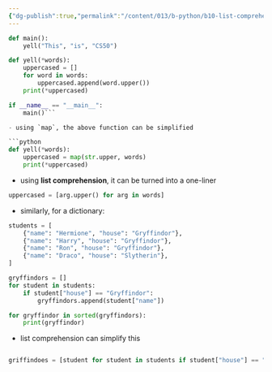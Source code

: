 ```yaml
---
{"dg-publish":true,"permalink":"/content/013/b-python/b10-list-comprehension/","noteIcon":"1","created":"2025-08-27T13:15:28.372+01:00","updated":"2025-08-21T09:44:17.000+01:00"}
---
```


```python
def main():
    yell("This", "is", "CS50")

def yell(*words):
    uppercased = []
    for word in words:
        uppercased.append(word.upper())
    print(*uppercased)

if __name__ == "__main__":
    main()```

- using `map`, the above function can be simplified

```python
def yell(*words):
    uppercased = map(str.upper, words)
    print(*uppercased)
```

- using **list comprehension**, it can be turned into a one-liner

```python
uppercased = [arg.upper() for arg in words]
```

- similarly, for a dictionary:

```python
students = [
    {"name": "Hermione", "house": "Gryffindor"},
    {"name": "Harry", "house": "Gryffindor"},
    {"name": "Ron", "house": "Gryffindor"},
    {"name": "Draco", "house": "Slytherin"},
]

gryffindors = []
for student in students:
    if student["house"] == "Gryffindor":
        gryffindors.append(student["name"])

for gryffindor in sorted(gryffindors):
    print(gryffindor)
```

- list comprehension can simplify this

```python

griffindoes = [student for student in students if student["house"] == "Griffindor"]
```
